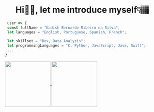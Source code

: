 <h1 align="center"> &nbsp;Hi👋🏽, let me introduce myself👇🏽 </h1>

```JavaScript
 user => {
 const fullName = "Kadish Bernardo Ribeiro da Silva";
 let languages = "English, Portuguese, Spanish, French";
 
 let skillset = "Dev, Data Analysis";
 let programmingLanguages = "C, Python, JavaScript, Java, Swift";
 ...
}
```

<a href="https://github.com/Kadish-Bernardo/github-stats">
  <img height="150" align="center" src="https://github-readme-stats.vercel.app/api?username=Kadish-Bernardo&theme=ambient_gradient" />
</a>
<a href="https://github.com/Kadish-Bernardo/github-top-langs">
  <img height="150" align="center"src="https://github-readme-stats.vercel.app/api/top-langs?username=Kadish-Bernardo&layout=compact&theme=ambient_gradient" />
</a>
